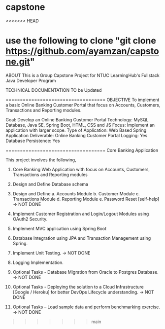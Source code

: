 # capstone
<<<<<<< HEAD

use the following to clone
"git clone https://github.com/ayamzan/capstone.git"
===================================
ABOUT
This is a Group Capstone Project for NTUC LearningHub's Fullstack Java Developer Program

TECHNICAL DOCUMENTATION
TO be Updated

===================================
OBJECTIVE
To implement a basic Online Banking Customer Portal that focus on Accounts, Customers, Transactions and Reporting modules.

Goal: Develop an Online Banking Customer Portal
Technology: MySQL Database, Java SE, Spring Boot, HTML, CSS and JS
Focus: Implement an application with larger scope.
Type of Application: Web Based Spring Application
Deliverable: Online Banking Customer Portal
Logging: Yes
Database Persistence: Yes

===================================
Core Banking Application

This project involves the following,

1) Core Banking Web Application with focus on Accounts, Customers, Transactions and Reporting modules
2) Design and Define Database schema
3) Design and Define
a. Accounts Module
b. Customer Module
c. Transactions Module
d. Reporting Module
e. Password Reset [self-help] -> NOT DONE

4) Implement Customer Registration and Login/Logout Modules using OAuth2 Security.
5) Implement MVC application using Spring Boot
6) Database Integration using JPA and Transaction Management using Spring.
7) Implement Unit Testing. -> NOT DONE
8) Logging Implementation.
9) Optional Tasks - Database Migration from Oracle to Postgres Database. -> NOT DONE
10) Optional Tasks - Deploying the solution to a Cloud Infrastructure [Google / Heroku] for better DevOps Lifecycle understanding. -> NOT DONE
11) Optional Tasks – Load sample data and perform benchmarking exercise. -> NOT DONE

>>>>>>> main
